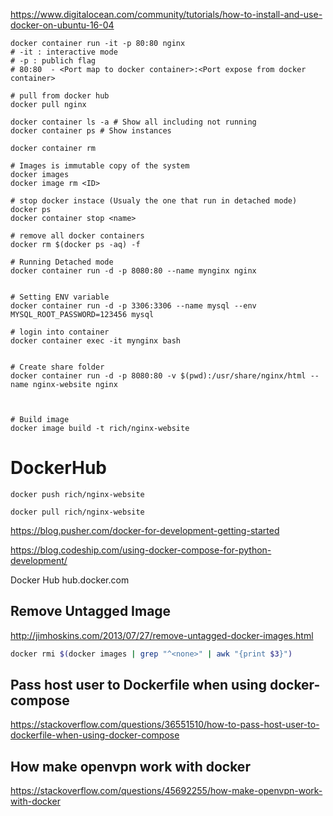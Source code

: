 https://www.digitalocean.com/community/tutorials/how-to-install-and-use-docker-on-ubuntu-16-04


```
docker container run -it -p 80:80 nginx
# -it : interactive mode
# -p : publich flag
# 80:80  - <Port map to docker container>:<Port expose from docker container>

# pull from docker hub
docker pull nginx

docker container ls -a # Show all including not running
docker container ps # Show instances

docker container rm

# Images is immutable copy of the system
docker images
docker image rm <ID>

# stop docker instace (Usualy the one that run in detached mode)
docker ps
docker container stop <name>

# remove all docker containers
docker rm $(docker ps -aq) -f

# Running Detached mode
docker container run -d -p 8080:80 --name mynginx nginx


# Setting ENV variable
docker container run -d -p 3306:3306 --name mysql --env MYSQL_ROOT_PASSWORD=123456 mysql

# login into container
docker container exec -it mynginx bash


# Create share folder
docker container run -d -p 8080:80 -v $(pwd):/usr/share/nginx/html --name nginx-website nginx



# Build image 
docker image build -t rich/nginx-website
```


# DockerHub
```
docker push rich/nginx-website

docker pull rich/nginx-website
```


https://blog.pusher.com/docker-for-development-getting-started

https://blog.codeship.com/using-docker-compose-for-python-development/

Docker Hub
hub.docker.com

## Remove Untagged Image
http://jimhoskins.com/2013/07/27/remove-untagged-docker-images.html
```Bash
docker rmi $(docker images | grep "^<none>" | awk "{print $3}")
```


## Pass host user to Dockerfile when using docker-compose
https://stackoverflow.com/questions/36551510/how-to-pass-host-user-to-dockerfile-when-using-docker-compose

## How make openvpn work with docker
https://stackoverflow.com/questions/45692255/how-make-openvpn-work-with-docker

